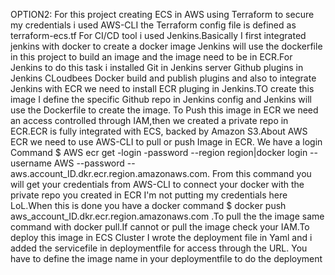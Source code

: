 OPTION2:
For this project creating ECS in AWS using Terraform to secure my credentials i used AWS-CLI 
the Terraform config file is defined as terraform-ecs.tf
For CI/CD tool i used Jenkins.Basically I first integrated jenkins with docker to create a docker image Jenkins will use the dockerfile in this project to build an image and the image need to be in ECR.For Jenkins to do this task i installed Git in Jenkins server Github plugins in Jenkins CLoudbees Docker build and publish plugins and also to integrate Jenkins with ECR we need to install ECR pluging in Jenkins.TO create this image I define the specific Github repo in Jenkins config and Jenkins will use the Dockerfile to create the image.
To Push this image in ECR we need an access controlled through IAM,then we created a private repo in ECR.ECR is fully integrated with ECS, backed by Amazon S3.About AWS ECR we need to use AWS-CLI to pull or push Image in ECR. We have a login Command $ AWS ecr get -login -password --region region|docker login --username AWS --password --aws.account_ID.dkr.ecr.region.amazonaws.com. From this command you will get your credentials from AWS-CLI to connect your docker with the private repo you created in ECR I'm not putting my credentials here LoL.When this is done you have a docker command $ docker push aws_account_ID.dkr.ecr.region.amazonaws.com .To pull the the image same command with docker pull.If cannot or pull the image check your IAM.To deploy this image in ECS Cluster I wrote the deployment file in Yaml and i added the servicefile in deploymentfile for access through the URL.
You have to define the image name in your deploymentfile to do the deployment
